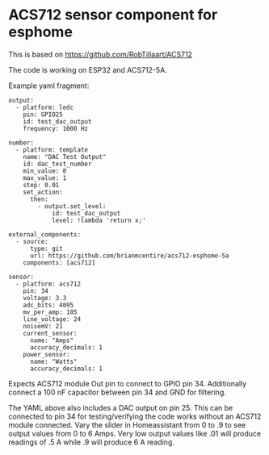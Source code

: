 # ACS712 sensor component for esphome

This is based on https://github.com/RobTillaart/ACS712

The code is working on ESP32 and ACS712-5A.

Example yaml fragment:

```
output:
  - platform: ledc
    pin: GPIO25
    id: test_dac_output
    frequency: 1000 Hz

number:
  - platform: template
    name: "DAC Test Output"
    id: dac_test_number
    min_value: 0
    max_value: 1
    step: 0.01
    set_action:
      then:
        - output.set_level:
            id: test_dac_output
            level: !lambda 'return x;'

external_components:
  - source:
      type: git
      url: https://github.com/brianmcentire/acs712-esphome-5a
    components: [acs712]

sensor:
  - platform: acs712
    pin: 34
    voltage: 3.3
    adc_bits: 4095
    mv_per_amp: 185
    line_voltage: 24
    noisemV: 21
    current_sensor:
      name: "Amps"
      accuracy_decimals: 1
    power_sensor:
      name: "Watts"
      accuracy_decimals: 1
```
Expects ACS712 module Out pin to connect to GPIO pin 34. Additionally connect a 100 nF capacitor between pin 34 and GND for filtering.

The YAML above also includes a DAC output on pin 25. This can be connected to pin 34 for testing/verifying the code works without an ACS712 module connected. Vary the slider in Homeassistant from 0 to .9 to see output values from 0 to 6 Amps. Very low output values like .01 will produce readings of .5 A while .9 will produce 6 A reading.

